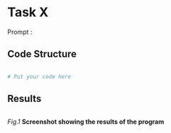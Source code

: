 # Task X
Prompt : 

## Code Structure
```.py

# Put your code here

```

## Results
![]()

*Fig.1* **Screenshot showing the results of the program**

